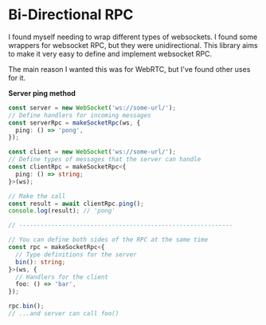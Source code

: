 # Bi-Directional RPC

I found myself needing to wrap different types of websockets. I found some wrappers for websocket RPC, but they were unidirectional. This library aims to make it very easy to define and implement websocket RPC.

The main reason I wanted this was for WebRTC, but I've found other uses for it.

**Server ping method**

```ts
const server = new WebSocket('ws://some-url/');
// Define handlers for incoming messages
const serverRpc = makeSocketRpc(ws, {
  ping: () => 'pong',
});

const client = new WebSocket('ws://some-url/');
// Define types of messages that the server can handle
const clientRpc = makeSocketRpc<{
  ping: () => string;
}>(ws);

// Make the call
const result = await clientRpc.ping();
console.log(result); // 'pong'

// ------------------------------------------------------------

// You can define both sides of the RPC at the same time
const rpc = makeSocketRpc<{
  // Type definitions for the server
  bin(): string;
}>(ws, {
  // Handlers for the client
  foo: () => 'bar',
});

rpc.bin();
// ...and server can call foo()
```
